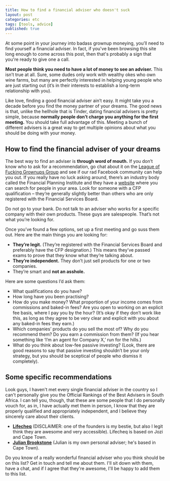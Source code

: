 ```yaml
---
title: How to find a financial adviser who doesn't suck
layout: post
categories: etc
tags: [tools, advice]
published: true
---
```

At some point in your journey into badass grownup moneying, you’ll need to find yourself a financial adviser. In fact, if you've been browsing this site long enough to come across this post, then that's probably a sign that you're ready to give one a call.

**Most people think you need to have a lot of money to see an adviser.** This isn’t true at all. Sure, some dudes only work with wealthy okes who own wine farms, but many are perfectly interested in helping young people who are just starting out (it’s in their interests to establish a long-term relationship with you).

Like love, finding a good financial adviser ain’t easy. It might take you a decade before you find the money partner of your dreams. The good news is that, unlike the hellhole that is Tinder, dating financial advisers is pretty simple, because **normally people don’t charge you anything for the first meeting.** You should take full advantage of this. Meeting a bunch of different advisers is a great way to get multiple opinions about what you should be doing with your money.

## How to find the financial adviser of your dreams

The best way to find an adviser is **through word of mouth.** If you don’t know who to ask for a recommendation, go chat about it on the [League of Fucking Grownups Group](https://www.facebook.com/groups/164435120856544/) and see if our rad Facebook community can help you out. If you really have no luck asking around, there’s an industry body called the Financial Planning Institute and they have a [website](https://www.letsplan.co.za/LetsPlan/Resources/Resources/Find_a_financial_planner/FPI_Consumers/Find_A_Financial_Planner_Basic.aspx?hkey=c8cc21a3-1ada-4086-bf85-17df6b731ce2) where you can search for people in your area. Look for someone with a CFP qualification – they’re generally slightly better than others who are only registered with the Financial Services Board.

Do not go to your bank. Do not talk to an adviser who works for a specific company with their own products. These guys are salespeople. That’s not what you’re looking for.

Once you’ve found a few options, set up a first meeting and go suss them out. Here are the main things you are looking for:
- **They’re legit.** (They’re registered with the Financial Services Board and preferably have the CFP designation.) This means they’ve passed exams to prove that they know what they’re talking about.
- **They’re independent.** They don’t just sell products for one or two companies.
- They’re smart and **not an asshole.**

Here are some questions I’d ask them:
- What qualifications do you have?
- How long have you been practising?
- How do you make money? What proportion of your income comes from commissions and baked-in fees? Are you open to working on an explicit fee basis, where I pay you by the hour? (It’s okay if they don’t work like this, as long as they agree to be very clear and explicit with you about any baked-in fees they earn.)
- Which companies’ products do you sell the most of? Why do you recommend them? Do you earn a commission from them? (If you hear something like ‘I’m an agent for Company X,’ run for the hills.)
- What do you think about low-fee passive investing? (Look, there are good reasons to say that passive investing shouldn’t be your only strategy, but you should be sceptical of people who dismiss it completely).

## Some specific recommendations

Look guys, I haven't met every single financial adviser in the country so I can't personally give you the Official Rankings of the Best Advisers in South Africa. I can tell you, though, that these are some people that I do personally vouch for, as in, I have actually met them in person, I know that they are properly qualified and appropriately independent, and I believe they sincerely care about their clients.

- **[Lifecheq](https://www.lightcard.co.za/?utm_source=lafg&utm_medium=site&utm_campaign=advicepage)** (DISCLAIMER: one of the founders is my bestie, but also I legit think they are awesome and very accessible). Lifecheq is based on Jozi and Cape Town.
- **[Julian Brookstone](http://www.julianbrookstone.com/)** (Julian is my own personal adviser; he's based in Cape Town).

Do you know of a really wonderful financial adviser who you think should be on this list? Get in touch and tell me about them. I'll sit down with them, have a chat, and if I agree that they're awesome, I'll be happy to add them to this list.

